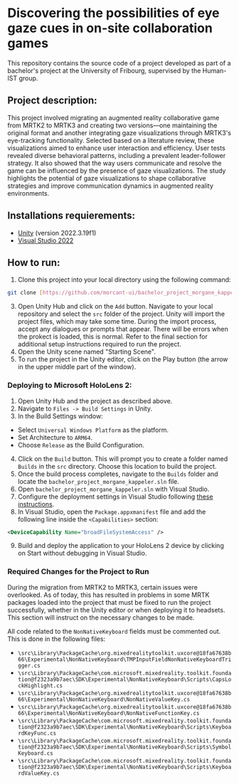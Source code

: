 # Discovering the possibilities of eye gaze cues in on-site collaboration games 

This repository contains the source code of a project developed as part of a bachelor's project at the University of Fribourg, supervised by the Human-IST group.

## Project description: 

This project involved migrating an augmented reality collaborative game from MRTK2 to MRTK3 and creating two versions—one maintaining the original format and another integrating gaze visualizations through MRTK3's eye-tracking functionality. Selected based on a literature review, these visualizations aimed to enhance user interaction and efficiency. User tests revealed diverse behavioral patterns, including a prevalent leader-follower strategy. It also showed that the way users communicate and resolve the game can be influenced by the presence of gaze visualizations. The study highlights the potential of gaze visualizations to shape collaborative strategies and improve communication dynamics in augmented reality environments.

## Installations requierements: 

- [Unity](https://unity.com/download) (version 2022.3.19f1)
- [Visual Studio 2022](https://visualstudio.microsoft.com/vs/)
  
## How to run: 

1. Clone this project into your local directory using the following command:
```bash
git clone [https://github.com/morcant-ui/bachelor_project_morgane_kappeler.git]
```
3. Open Unity Hub and click on the `Add` button. Navigate to your local repository and select the `src` folder of the project. Unity will import the project files, which may take some time. During the import process, accept any dialogues or prompts that appear. There will be errors when the prokect is loaded, this is normal. Refer to the final section for additional setup instructions required to run the project.
4. Open the Unity scene named "Starting Scene".
5. To run the project in the Unity editor, click on the Play button (the arrow in the upper middle part of the window).

### Deploying to Microsoft HoloLens 2:

1. Open Unity Hub and the project as described above.
2. Navigate to `Files -> Build Settings` in Unity.
3. In the Build Settings window:
  - Select `Universal Windows Platform` as the platform.
  - Set Architecture to `ARM64`.
  - Choose `Release` as the Build Configuration.
4. Click on the `Build` button. This will prompt you to create a folder named `Builds` in the `src` directory. Choose this location to build the project.
5. Once the build process completes, navigate to the `Builds` folder and locate the `bachelor_project_morgane_kappeler.sln` file.
6. Open `bachelor_project_morgane_kappeler.sln` with Visual Studio.
7. Configure the deployment settings in Visual Studio following [these instructions](https://learn.microsoft.com/en-us/windows/mixed-reality/develop/advanced-concepts/using-visual-studio?tabs=hl2).
8. In Visual Studio, open the `Package.appxmanifest` file and add the following line inside the `<Capabilities>` section:
```xml
<DeviceCapability Name="broadFileSystemAccess" />
```
9. Build and deploy the application to your HoloLens 2 device by clicking on Start without debugging in Visual Studio.

### Required Changes for the Project to Run

During the migration from MRTK2 to MRTK3, certain issues were overlooked. As of today, this has resulted in problems in some MRTK packages loaded into the project that must be fixed to run the project successfully, whether in the Unity editor or when deploying it to headsets. This section will instruct on the necessary changes to be made.

All code related to the `NonNativeKeyboard` fields must be commented out. This is done in the following files:

- `\src\Library\PackageCache\org.mixedrealitytoolkit.uxcore@18fa67638b66\Experimental\NonNativeKeyboard\TMPInputFieldNonNativeKeyboardTrigger.cs`
- `\src\Library\PackageCache\com.microsoft.mixedreality.toolkit.foundation@f2323a9b7aec\SDK\Experimental\NonNativeKeyboard\Scripts\CapsLockHighlight.cs`
- `\src\Library\PackageCache\org.mixedrealitytoolkit.uxcore@18fa67638b66\Experimental\NonNativeKeyboard\NonNativeValueKey.cs`
- `\src\Library\PackageCache\org.mixedrealitytoolkit.uxcore@18fa67638b66\Experimental\NonNativeKeyboard\NonNativeFunctionKey.cs`
- `\src\Library\PackageCache\com.microsoft.mixedreality.toolkit.foundation@f2323a9b7aec\SDK\Experimental\NonNativeKeyboard\Scripts\KeyboardKeyFunc.cs`
- `\src\Library\PackageCache\com.microsoft.mixedreality.toolkit.foundation@f2323a9b7aec\SDK\Experimental\NonNativeKeyboard\Scripts\SymbolKeyboard.cs`
- `\src\Library\PackageCache\com.microsoft.mixedreality.toolkit.foundation@f2323a9b7aec\SDK\Experimental\NonNativeKeyboard\Scripts\KeyboardValueKey.cs`

